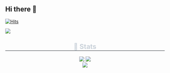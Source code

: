 ## Hi there 👋

[![Hits](https://hits.seeyoufarm.com/api/count/incr/badge.svg?url=https%3A%2F%2Fgithub.com%2Fimseop&count_bg=%2379C83D&title_bg=%23555555&icon=&icon_color=%2386BBE1&title=hits&edge_flat=false)](https://hits.seeyoufarm.com)

<img src="https://img.shields.io/badge/Java-ED8B00?style=for-the-badge&logo=openjdk&logoColor=white" />



<div align="center">
    <h2 style="border-bottom: 1px solid #21262d; color: #c9d1d9;">🏅 Stats</h2>
    <div align="center">
        <img src="https://github-readme-stats.vercel.app/api?username=imseop&bg_color=30,91eae4,86A8E7&title_color=ffffff&text_color=ffffff" />
        <img src="https://github-readme-stats.vercel.app/api/top-langs/?username=imseop&layout=compact&bg_color=30,91eae4,86A8E7&title_color=ffffff&text_color=ffffff" />
    </div>
</div>

<div align="center">
    <a href="http://mazassumnida.wtf/api/v2/generate_badge?boj=swat7236">
        <img src="http://mazassumnida.wtf/api/v2/generate_badge?boj=swat7236">
    </a>
</div>
